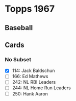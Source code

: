 # Topps 1967 
## Baseball

## Cards

### No Subset
- [x] 114: Jack Baldschun<br>
- [ ] 166: Ed Mathews<br>
- [ ] 242: NL RBI Leaders<br>
- [ ] 244: NL Home Run Leaders<br>
- [ ] 250: Hank Aaron<br>
